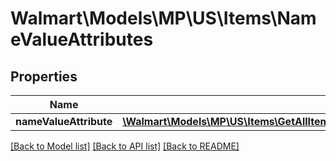 # Walmart\Models\MP\US\Items\NameValueAttributes

## Properties

Name | Type | Description | Notes
------------ | ------------- | ------------- | -------------
**nameValueAttribute** | [**\Walmart\Models\MP\US\Items\GetAllItems200ResponseItemResponseInnerAdditionalAttributesNameValueAttributeInner[]**](GetAllItems200ResponseItemResponseInnerAdditionalAttributesNameValueAttributeInner.md) |  | [optional]


[[Back to Model list]](./) [[Back to API list]](../../../../../README.md#supported-apis) [[Back to README]](../../../../../README.md)
